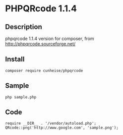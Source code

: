 PHPQRcode 1.1.4
===============

Description
-----------
phpqrcode 1.1.4 version for composer, from http://phpqrcode.sourceforge.net/

Install
-------
    composer require cunheise/phpqrcode
    
Sample
------
    php sample.php

Code
----
    require __DIR__ . '/vendor/autoload.php';
    QRcode::png('http://www.google.com', 'sample.png');